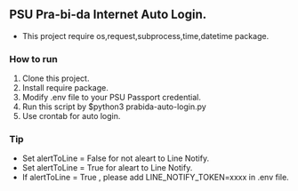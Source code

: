 ## PSU Pra-bi-da Internet Auto Login.

- This project require os,request,subprocess,time,datetime package.


### How to run
1. Clone this project.
2. Install require package.
3. Modify .env file to your PSU Passport credential.
4. Run this script by $python3 prabida-auto-login.py
5. Use crontab for auto login. 

### Tip
- Set alertToLine = False for not aleart to Line Notify.
- Set alertToLine = True for aleart to Line Notify.
- If  alertToLine = True , please add LINE_NOTIFY_TOKEN=xxxx in .env file.


